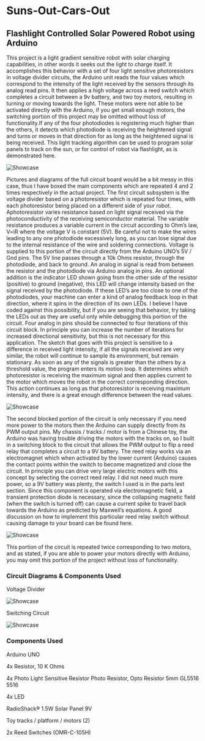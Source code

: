 # Suns-Out-Cars-Out
## Flashlight Controlled Solar Powered Robot using Arduino
This project is a light gradient sensitive robot with solar charging capabilities, in other words it seeks out the light to charge itself. It accomplishes this behavior with a set of four light sensitive photoresistors in voltage divider circuits, the  Arduino unit reads the four values which correspond to the intensity of the light received by the sensors through its analog read pins. It then applies a high voltage across a reed switch which completes a circuit between a 9v battery, and two toy motors, resulting in turning or moving towards the light. These motors were not able to be activated directly with the Arduino, if you get small enough motors, the switching portion of this project may be omitted without loss of functionality.If any of the four photodiodes is registering much higher than the others, it detects which photodiode is receiving the heightened signal and turns or moves in that direction for as long as the heightened signal is being received. This light tracking algorithm can be used to program solar panels to track on the sun, or for control of robot via flashlight, as is demonstrated here.

![Showcase](https://engineersgarag.wpengine.com/wp-content/uploads/2019/07/Prototype-Arduino-Based-Solar-Powered-Light-Controlled-Robotic-Tank.jpg)

Pictures and diagrams of the full circuit board would be a bit messy in this case, thus I have boxed the main components which are repeated 4 and 2 times respectively in the actual project. The first circuit subsystem is the voltage divider based on a photoresistor which is repeated four times, with each photoresistor being placed on a different side of your robot. Aphotoresistor varies resistance based on light signal received via the photoconductivity of the receiving semiconductor material. The variable resistance produces a variable current in the circuit according to Ohm’s law, V=iR where the voltage V is constant (5V). Be careful not to make the wires leading to any one photodiode excessively long, as you can lose signal due to the internal resistance of the wire and soldering connections. Voltage is supplied to this portion of the circuit directly from the Arduino UNO’s 5V / Gnd pins. The 5V line passes through a 10k Ohms resistor, through the photodiode, and back to ground. An analog in signal is read from between the resistor and the photodiode via Arduino analog in pins. An optional addition is the indicator LED shown going from the other side of the resistor (positive) to ground (negative), this LED will change intensity based on the signal received by the photodiode. If these LED’s are too close to one of the photodiodes, your machine can enter a kind of analog feedback loop in that direction, where it spins in the direction of its own LEDs. I believe I have coded against this possibility, but if you are seeing that behavior, try taking the LEDs out as they are useful only while debugging this portion of the circuit. Four analog in pins should be connected to four iterations of this circuit block. In principle you can increase the number of iterations for increased directional sensitivity, but this is not necessary for this application. The sketch that goes with this project is sensitive to a difference in received light intensity, if all the signals received are very similar, the robot will continue to sample its environment, but remain stationary. As soon as any of the signals is greater than the others by a threshold value, the program enters its motion loop. It determines which photoresistor is receiving the maximum signal and then applies current to the motor which moves the robot in the correct corresponding direction. This action continues as long as that photoresistor is receiving maximum intensity, and there is a great enough difference between the read values. 

![Showcase](https://engineersgarag.wpengine.com/wp-content/uploads/2019/07/Image-Showing-Circuit-Connections-Photo-Resistor-Robotic-Tank-Detection-Flashlight.jpg)

The second blocked portion of the circuit is only necessary if you need more power to the motors then the Arduino can supply directly from its PWM output pins. My chassis / tracks / motor is from a Chinese toy, the Arduino was having trouble driving the motors with the tracks on, so I built in a switching block to the circuit that allows the PWM output to flip a reed relay that completes a circuit to a 9V battery. The reed relay works via an electromagnet which when activated by the lower current (Arduino) causes the contact points within the switch to become magnetized and close the circuit. In principle you can drive very large electric motors with this concept by selecting the correct reed relay. I did not need much more power, so a 9V battery was plenty, the switch I used is in the parts lest section. Since this component is operated via electromagnetic field, a transient protection diode is necessary, since the collapsing magnetic field (when the switch is turned off) can cause a current spike to travel back towards the Arduino as predicted by Maxwell’s equations. A good discussion on how to implement this particular reed relay switch without causing damage to your board can be found here.  

![Showcase](https://engineersgarag.wpengine.com/wp-content/uploads/2019/07/Image-Showing-Circuit-Connections-Battery-Wires-Robotic-Tank.jpg)

This portion of the circuit is repeated twice corresponding to two motors, and as stated, if you are able to power your motors directly with Arduino, you may omit this portion of the project without loss of functionality. 

### Circuit Diagrams & Components Used

Voltage Divider

![Showcase](https://engineersgarag.wpengine.com/wp-content/uploads/2019/07/Circuit-Diagram-Voltage-Divider-Network-Used-Detection-Flashlight.gif)

Switching Circuit

![Showcase](https://engineersgarag.wpengine.com/wp-content/uploads/2019/07/Circuit-Diagram-DC-Motor-Controller-Used-Light-Guided-Navigation-Robotic-Car.gif)

### Components Used

Arduino UNO

4x Resistor, 10 K Ohms

4x Photo Light Sensitive Resistor Photo Resistor, Opto Resistor 5mm GL5516 5516

4x  LED

RadioShack® 1.5W Solar Panel 9V

Toy tracks / platform / motors (2)

2x Reed Switches (OMR-C-105H)


